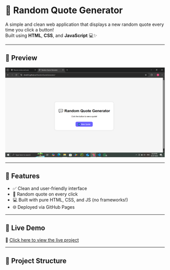 # 💬 Random Quote Generator

A simple and clean web application that displays a new random quote every time you click a button!  
Built using **HTML**, **CSS**, and **JavaScript** 💻✨

---

## 📸 Preview

![Screenshot](screenshot.png) <!-- (Optional: Add screenshot later) -->

---

## 🔧 Features

- ✅ Clean and user-friendly interface
- 🔁 Random quote on every click
- 💻 Built with pure HTML, CSS, and JS (no frameworks!)
- 🌐 Deployed via GitHub Pages

---

## 🚀 Live Demo

🔗 [Click here to view the live project](https://shre653.github.io/RandomQuoteGenerator/)  


---

## 📂 Project Structure


